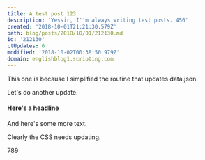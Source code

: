 ```yaml
---
title: A test post 123
description: 'Yessir, I''m always writing test posts. 456'
created: '2018-10-01T21:21:30.579Z'
path: blog/posts/2018/10/01/212130.md
id: '212130'
ctUpdates: 6
modified: '2018-10-02T00:38:50.979Z'
domain: englishblog1.scripting.com
---
```

This one is because I simplified the routine that updates data.json.

Let's do another update.

#### Here's a headline

And here's some more text.

Clearly the CSS needs updating.

789